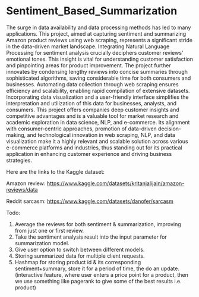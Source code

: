 # Sentiment_Based_Summarization

The surge in data availability and data processing methods has led to many applications. 
This project, aimed at capturing sentiment and summarizing Amazon product reviews using 
web scraping, represents a significant stride in the data-driven market landscape. 
Integrating Natural Language Processing for sentiment analysis crucially deciphers customer 
reviews' emotional tones. This insight is vital for understanding customer satisfaction and pinpointing 
areas for product improvement. The project further innovates by condensing lengthy reviews into concise
summaries through sophisticated algorithms, saving considerable time for both consumers and businesses. 
Automating data collection through web scraping ensures efficiency and scalability, 
enabling rapid compilation of extensive datasets. Incorporating data visualization and a user-friendly 
interface simplifies the interpretation and utilization of this data for businesses, analysts, and consumers. 
This project offers companies deep customer insights and competitive advantages and is a valuable tool for market research and academic exploration in data science, NLP, and e-commerce. Its alignment with consumer-centric approaches, promotion of data-driven decision-making, and technological innovation in web scraping, NLP, and data visualization make it a highly relevant and scalable solution across various e-commerce platforms and industries, thus standing out for its practical application in enhancing customer experience and driving business strategies.

Here are the links to the Kaggle dataset:

Amazon review: https://www.kaggle.com/datasets/kritanjalijain/amazon-reviews/data

Reddit sarcasm: https://www.kaggle.com/datasets/danofer/sarcasm

Todo:
1. Average the reviews for both sentiment & summarization, improving from just one or first review.
2. Take the sentiment analysis result into the input parameter for summarization model.
3. Give user option to switch between different models.
4. Storing summarized data for multiple client requests.
5. Hashmap for storing product id & its corresponding sentiment+summary, store it for a period of time, the do an update. (interactive feature, where user enters a price point for a product, then we use something like pagerank to give some of the best results i.e. product) 
